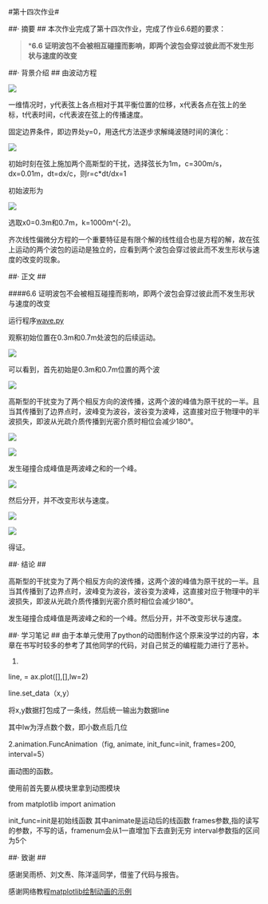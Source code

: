 #第十四次作业#

##· 摘要 ##
本次作业完成了第十四次作业，完成了作业6.6题的要求：

>***6.6 证明波包不会被相互碰撞而影响，即两个波包会穿过彼此而不发生形状与速度的改变**

##· 背景介绍 ##
由波动方程

![](http://i.imgur.com/DyBhRqN.png)

一维情况时，y代表弦上各点相对于其平衡位置的位移，x代表各点在弦上的坐标，t代表时间，c代表波在弦上的传播速度。

固定边界条件，即边界处y=0，用迭代方法逐步求解绳波随时间的演化：

![](http://i.imgur.com/UlsYgUz.jpg)

初始时刻在弦上施加两个高斯型的干扰，选择弦长为1m，c=300m/s，dx=0.01m，dt=dx/c，则r=c*dt/dx=1

初始波形为

![](http://i.imgur.com/k42KVJc.png)

选取x0=0.3m和0.7m，k=1000m^(-2)。

齐次线性偏微分方程的一个重要特征是有限个解的线性组合也是方程的解，故在弦上运动的两个波包的运动是独立的，应看到两个波包会穿过彼此而不发生形状与速度的改变的现象。

##· 正文 ##

####6.6 证明波包不会被相互碰撞而影响，即两个波包会穿过彼此而不发生形状与速度的改变

运行程序[wave.py](https://github.com/DesertSunset/computationalphysics_N2013301020088/blob/master/chapter%206/The%20fourteenth%20homework/wave.py)

观察初始位置在0.3m和0.7m处波包的后续运动。

![](http://i.imgur.com/N8hL3Lk.gif)

可以看到，首先初始是0.3m和0.7m位置的两个波

![](http://i.imgur.com/DHj2EgC.jpg)

高斯型的干扰变为了两个相反方向的波传播，这两个波的峰值为原干扰的一半。且当其传播到了边界点时，波峰变为波谷，波谷变为波峰，这直接对应于物理中的半波损失，即波从光疏介质传播到光密介质时相位会减少180°。

![](http://i.imgur.com/PCQK2lG.jpg)

![](http://i.imgur.com/Vk7CPSE.jpg)

发生碰撞合成峰值是两波峰之和的一个峰。

![](http://i.imgur.com/PlD77dq.jpg)

然后分开，并不改变形状与速度。

![](http://i.imgur.com/ZgU7irF.jpg)

![](http://i.imgur.com/6bhi1wa.jpg)

得证。

##· 结论 ##

高斯型的干扰变为了两个相反方向的波传播，这两个波的峰值为原干扰的一半。且当其传播到了边界点时，波峰变为波谷，波谷变为波峰，这直接对应于物理中的半波损失，即波从光疏介质传播到光密介质时相位会减少180°。

发生碰撞合成峰值是两波峰之和的一个峰。然后分开，并不改变形状与速度。

##· 学习笔记 ##
由于本单元使用了python的动图制作这个原来没学过的内容，本章在书写时较多的参考了其他同学的代码，对自己贫乏的编程能力进行了恶补。

1.

line, = ax.plot([],[],lw=2)

line.set_data（x,y）

将x,y数据打包成了一条线，然后统一输出为数据line

其中lw为浮点数个数，即小数点后几位


2.animation.FuncAnimation（fig, animate, init_func=init, frames=200, interval=5）

画动图的函数。

使用前首先要从模块里拿到动图模块

from matplotlib import animation

init_func=init是初始线函数
其中animate是运动后的线函数
frames参数,指的读写的参数，不写的话，framenum会从1一直增加下去直到无穷
interval参数指的区间为5个

##· 致谢 ##


感谢吴雨桥、刘文焘、陈洋遥同学，借鉴了代码与报告。

感谢网络教程[matplotlib绘制动画的示例](http://blog.csdn.net/rumswell/article/details/11731003)
